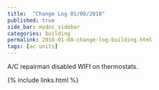 ```yaml
---
title:  "Change Log 01/08/2018"
published: true
side_bar: mydoc_sidebar
categories: building
permalink: 2018-01-08-change-log-building.html
tags: [ac units]
---
```


A/C repairman disabled WIFI on thermostats.

{% include links.html %}
